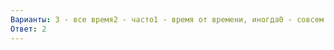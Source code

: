 ```yaml
---
Варианты: 3 - все время2 - часто1 - время от времени, иногда0 - совсем не испытываю
Ответ: 2
---
```

